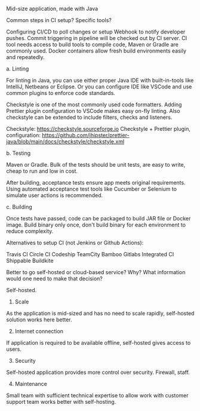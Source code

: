 
Mid-size application, made with Java

Common steps in CI setup? Specific tools?

Configuring CI/CD to poll changes or setup Webhook to notify developer pushes.
Commit triggering in pipeline will be checked out by CI server.
CI tool needs access to build tools to compile code, Maven or Gradle are commonly used.
Docker containers allow fresh build environments easily and repeatedly.

a. Linting

For linting in Java, you can use either proper Java IDE with built-in-tools like IntelliJ, Netbeans or Eclipse.
Or you can configure IDE like VSCode and use common plugins to enforce code standards.

Checkstyle is one of the most commonly used code formatters. Adding Prettier plugin configuration to
VSCode makes easy on-fly linting. Also checkstyle can be extended to include filters, checks and listeners.

Checkstyle: https://checkstyle.sourceforge.io
Checkstyle + Prettier plugin, configuration: 
https://github.com/jhipster/prettier-java/blob/main/docs/checkstyle/checkstyle.xml

b. Testing

Maven or Gradle. Bulk of the tests should be unit tests, are easy to write, cheap to run and low in cost.

After building, acceptance tests ensure app meets original requirements. Using automated acceptance test tools
like Cucumber or Selenium to simulate user actions is recommended.

c. Building

Once tests have passed, code can be packaged to build JAR file or Docker image. Build binary only once, don't
build binary for each environment to reduce complexity.

Alternatives to setup CI (not Jenkins or Github Actions):

Travis CI
Circle CI
Codeship
TeamCity
Bamboo
Gitlabs Integrated CI
Shippable
Buildkite

Better to go self-hosted or cloud-based service? Why?
What information would one need to make that decision?

Self-hosted.

1. Scale

As the application is mid-sized and has no need to scale rapidly, self-hosted solution works here better.

2. Internet connection

If application is required to be available offline, self-hosted gives access to users.

3. Security

Self-hosted application provides more control over security. Firewall, staff.

4. Maintenance

Small team with sufficient technical expertise to allow work with customer support team works better with self-hosting.
